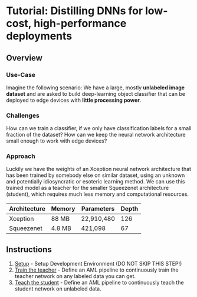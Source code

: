 # Tutorial: Distilling DNNs for low-cost, high-performance deployments

## Overview

### Use-Case

Imagine the following scenario: We have a large, mostly **unlabeled image dataset** and are asked to build deep-learning object classifier that can be deployed to edge devices with **little processing power**.

### Challenges

How can we train a classifier, if we only have classification labels for a small fraction of the dataset? How can we keep the neural network architecture small enough to work with edge devices?

### Approach

Luckily we have the weights of an Xception neural network architecture that has been trained by somebody else on similar dataset, using an unknown and potentially idiosyncratic or esoteric learning method.  We can use this trained model as a teacher for the smaller Squeezenet architecture (student), which requires much less memory and computational resources.

| Architecture | Memory | Parameters | Depth |
| --- | --- | --- | --- |
| Xception | 88 MB | 22,910,480 | 126 |
| Squeezenet | 4.8 MB | 421,098 | 67 |

## Instructions

1. [Setup](./setup.md) - Setup Development Environment (DO NOT SKIP THIS STEP!)
1. [Train the teacher](./train_the_teacher.md) - Define an AML pipeline to continuously train the teacher network on any labeled data you can get.
1. [Teach the student](./teach_the_student.md) - Define an AML pipeline to continuously teach the student network on unlabeled data.